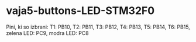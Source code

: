 # vaja5-buttons-LED-STM32F0

Pini, ki so izbrani: T1: PB10, T2: PB11, T3: PB12, T4: PB13, T5: PB14, T6: PB15, zelena LED: PC9, modra LED: PC8
